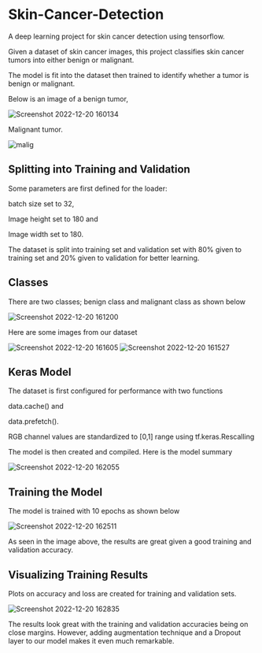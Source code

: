 # Skin-Cancer-Detection
A deep learning project for skin cancer detection using tensorflow.

Given a dataset of skin cancer images, this project classifies skin cancer tumors into either benign or malignant.

The model is fit into the dataset then trained to identify whether a tumor is benign or malignant.

Below is an image of a benign tumor,

![Screenshot 2022-12-20 160134](https://user-images.githubusercontent.com/78556152/208673808-01551a4a-d57f-4e5d-9f31-f75e1eab8b47.png)

Malignant tumor.

![malig](https://user-images.githubusercontent.com/78556152/208674041-0d6a73ab-d9f6-4a65-8ba7-732c0fa666b6.jpg)

## Splitting into Training and Validation

Some parameters are first defined for the loader:

batch size set to 32,

Image height set to 180 and 

Image width set to 180.

The dataset is split into training set and validation set with 80% given to training set and 20% given to validation for better learning.

## Classes

There are two classes; benign class and malignant class as shown below

![Screenshot 2022-12-20 161200](https://user-images.githubusercontent.com/78556152/208675418-a31538b4-dd5e-4dd0-bd16-0cb928e032ce.png)


Here are some images from our dataset

![Screenshot 2022-12-20 161605](https://user-images.githubusercontent.com/78556152/208676083-ffc05990-11b0-406d-8976-d1d9ead1d654.png)
![Screenshot 2022-12-20 161527](https://user-images.githubusercontent.com/78556152/208676094-cf12a794-ebe2-4624-9a68-e8663c2c2873.png)


## Keras Model

The dataset is first configured for performance with two functions

data.cache() and 

data.prefetch().

RGB channel values are standardized to [0,1] range using tf.keras.Rescalling

The model is then created and compiled. Here is the model summary

![Screenshot 2022-12-20 162055](https://user-images.githubusercontent.com/78556152/208676964-aa391c04-8904-42f5-b7a5-1c5a9691b096.png)

## Training the Model

The model is trained with 10 epochs as shown below

![Screenshot 2022-12-20 162511](https://user-images.githubusercontent.com/78556152/208677677-784e49cd-d26c-43bf-87b9-30dc238f4a1f.png)

As seen in the image above, the results are great given a good training and validation accuracy.

## Visualizing Training Results

Plots on accuracy and loss are created for training and validation sets.

![Screenshot 2022-12-20 162835](https://user-images.githubusercontent.com/78556152/208678247-cd489552-1ebe-4bba-bd8c-bf52a6fffada.png)

The results look great with the training and validation accuracies being on close margins. However, adding augmentation technique and a Dropout layer to our model makes it even much remarkable.
